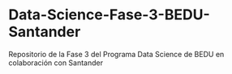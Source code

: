 # Data-Science-Fase-3-BEDU-Santander
Repositorio de la Fase 3 del Programa Data Science de BEDU en colaboración con Santander

